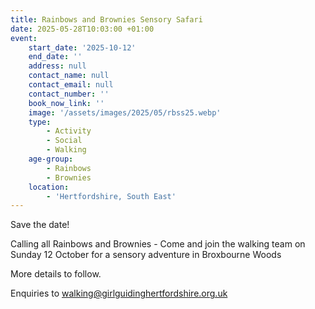 ```yaml
---
title: Rainbows and Brownies Sensory Safari
date: 2025-05-28T10:03:00 +01:00
event:
    start_date: '2025-10-12'
    end_date: ''
    address: null
    contact_name: null
    contact_email: null
    contact_number: ''
    book_now_link: ''
    image: '/assets/images/2025/05/rbss25.webp'
    type:
        - Activity
        - Social
        - Walking
    age-group:
        - Rainbows
        - Brownies
    location:
        - 'Hertfordshire, South East'
---
```

Save the date!

Calling all Rainbows and Brownies - Come and join the walking team on Sunday 12 October for a sensory adventure in Broxbourne Woods

More details to follow.

Enquiries to <walking@girlguidinghertfordshire.org.uk>
